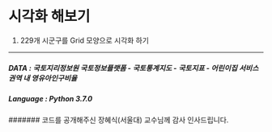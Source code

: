 시각화 해보기
=============
1. 229개 시군구를 Grid 모양으로 시각화 하기
-------------
##### DATA : 국토지리정보원 국토정보플랫폼 - 국토통계지도 - 국토지표 - 어린이집 서비스권역 내 영유아인구비율
##### Language : Python 3.7.0

####### 코드를 공개해주신 장혜식(서울대) 교수님께 감사 인사드립니다.
